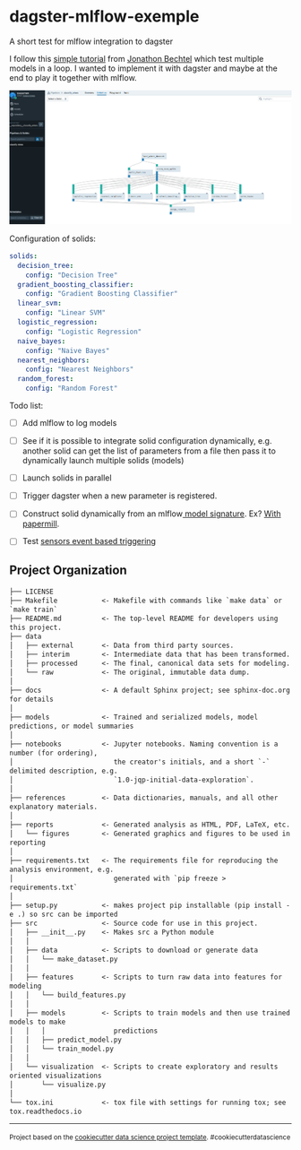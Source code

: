 dagster-mlflow-exemple
==============================

A short test for mlflow integration to dagster

I follow this [simple tutorial](https://jonathonbechtel.com/blog/2018/02/06/wines/ ) from [Jonathon Bechtel](http://github.com/jbechtel) 
which test multiple models in a loop. I wanted to implement it with dagster and maybe at the end to play it together with mlflow.

![First Pipeline](./docs/First%20pipeline%20dagster.png)

Configuration of solids:

```yaml
solids:
  decision_tree:
    config: "Decision Tree"
  gradient_boosting_classifier:
    config: "Gradient Boosting Classifier"
  linear_svm:
    config: "Linear SVM"
  logistic_regression:
    config: "Logistic Regression"
  naive_bayes:
    config: "Naive Bayes"
  nearest_neighbors:
    config: "Nearest Neighbors"
  random_forest:
    config: "Random Forest"
```

Todo list:

- [ ] Add mlflow to log models
- [ ] See if it is possible to integrate solid configuration dynamically, e.g. another solid can get the list of parameters from a file then pass it to dynamically launch multiple solids (models)
- [ ] Launch solids in parallel
- [ ] Trigger dagster when a new parameter is registered.
- [ ] Construct solid dynamically from an mlflow[ model signature](https://www.mlflow.org/docs/latest/_modules/mlflow/models/signature.html). Ex? [With papermill](https://www.youtube.com/watch?v=9WKtBFg2bUo).
- [ ] Test [sensors event based triggering](https://docs.dagster.io/overview/schedules-sensors/sensors)


Project Organization
------------

    ├── LICENSE
    ├── Makefile           <- Makefile with commands like `make data` or `make train`
    ├── README.md          <- The top-level README for developers using this project.
    ├── data
    │   ├── external       <- Data from third party sources.
    │   ├── interim        <- Intermediate data that has been transformed.
    │   ├── processed      <- The final, canonical data sets for modeling.
    │   └── raw            <- The original, immutable data dump.
    │
    ├── docs               <- A default Sphinx project; see sphinx-doc.org for details
    │
    ├── models             <- Trained and serialized models, model predictions, or model summaries
    │
    ├── notebooks          <- Jupyter notebooks. Naming convention is a number (for ordering),
    │                         the creator's initials, and a short `-` delimited description, e.g.
    │                         `1.0-jqp-initial-data-exploration`.
    │
    ├── references         <- Data dictionaries, manuals, and all other explanatory materials.
    │
    ├── reports            <- Generated analysis as HTML, PDF, LaTeX, etc.
    │   └── figures        <- Generated graphics and figures to be used in reporting
    │
    ├── requirements.txt   <- The requirements file for reproducing the analysis environment, e.g.
    │                         generated with `pip freeze > requirements.txt`
    │
    ├── setup.py           <- makes project pip installable (pip install -e .) so src can be imported
    ├── src                <- Source code for use in this project.
    │   ├── __init__.py    <- Makes src a Python module
    │   │
    │   ├── data           <- Scripts to download or generate data
    │   │   └── make_dataset.py
    │   │
    │   ├── features       <- Scripts to turn raw data into features for modeling
    │   │   └── build_features.py
    │   │
    │   ├── models         <- Scripts to train models and then use trained models to make
    │   │   │                 predictions
    │   │   ├── predict_model.py
    │   │   └── train_model.py
    │   │
    │   └── visualization  <- Scripts to create exploratory and results oriented visualizations
    │       └── visualize.py
    │
    └── tox.ini            <- tox file with settings for running tox; see tox.readthedocs.io


--------

<p><small>Project based on the <a target="_blank" href="https://drivendata.github.io/cookiecutter-data-science/">cookiecutter data science project template</a>. #cookiecutterdatascience</small></p>
